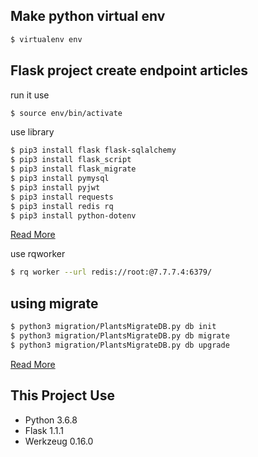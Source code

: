 ## Make python virtual env
```bash
$ virtualenv env
```

## Flask project create endpoint articles
run it use
```bash
$ source env/bin/activate
```
use library
```bash
$ pip3 install flask flask-sqlalchemy
$ pip3 install flask_script
$ pip3 install flask_migrate
$ pip3 install pymysql
$ pip3 install pyjwt
$ pip3 install requests
$ pip3 install redis rq
$ pip3 install python-dotenv
```
[Read More](https://pyjwt.readthedocs.io/en/latest/)

use rqworker
```bash
$ rq worker --url redis://root:@7.7.7.4:6379/
```

## using migrate
```bash
$ python3 migration/PlantsMigrateDB.py db init
$ python3 migration/PlantsMigrateDB.py db migrate
$ python3 migration/PlantsMigrateDB.py db upgrade
```
[Read More](https://flask-migrate.readthedocs.io/en/latest/#installation)

## This Project Use
* Python 3.6.8
* Flask 1.1.1
* Werkzeug 0.16.0